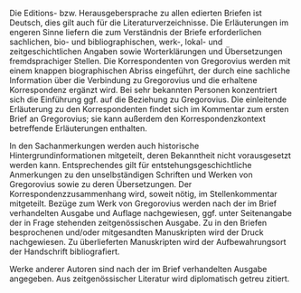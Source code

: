 Die Editions- bzw. Herausgebersprache zu allen edierten Briefen ist Deutsch, dies gilt auch für die Literaturverzeichnisse. 
Die Erläuterungen im engeren Sinne liefern die zum Verständnis der Briefe erforderlichen sachlichen, bio- und bibliographischen, werk-, lokal- und zeitgeschichtlichen Angaben sowie Worterklärungen und Übersetzungen fremdsprachiger Stellen.
Die Korrespondenten von Gregorovius werden mit einem knappen biographischen Abriss eingeführt, der durch eine sachliche Information über die Verbindung zu Gregorovius und die erhaltene Korrespondenz ergänzt wird.
Bei sehr bekannten Personen konzentriert sich die Einführung ggf. auf die Beziehung zu Gregorovius.
Die einleitende Erläuterung zu den Korrespondenten findet sich im Kommentar zum ersten Brief an Gregorovius; sie kann außerdem den Korrespondenzkontext betreffende Erläuterungen enthalten.

In den Sachanmerkungen werden auch historische Hintergrundinformationen mitgeteilt, deren Bekanntheit nicht vorausgesetzt werden kann.
Entsprechendes gilt für entstehungsgeschichtliche Anmerkungen zu den unselbständigen Schriften und Werken von Gregorovius sowie zu deren Übersetzungen.
Der Korrespondenzzusammenhang wird, soweit nötig, im Stellenkommentar mitgeteilt.
Bezüge zum Werk von Gregorovius werden nach der im Brief verhandelten Ausgabe und Auflage nachgewiesen, ggf. unter Seitenangabe der in Frage stehenden zeitgenössischen Ausgabe.
Zu in den Briefen besprochenen und/oder mitgesandten Manuskripten wird der Druck nachgewiesen.
Zu überlieferten Manuskripten wird der Aufbewahrungsort der Handschrift bibliografiert.

Werke anderer Autoren sind nach der im Brief verhandelten Ausgabe angegeben. Aus zeitgenössischer Literatur wird diplomatisch getreu zitiert.
